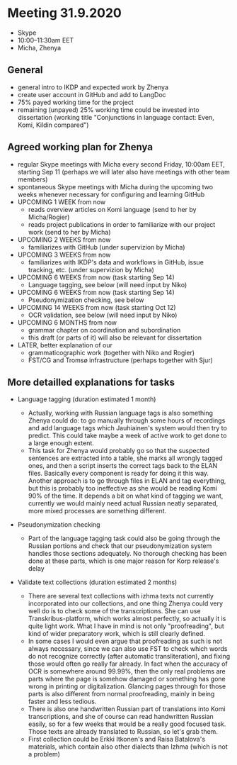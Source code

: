 # Meeting 31.9.2020
* Skype
* 10:00–11:30am EET
* Micha, Zhenya

## General
- general intro to IKDP and expected work by Zhenya
- create user account in GitHub and add to LangDoc
- 75% payed working time for the project
- remaining (unpayed) 25% working time could be invested into dissertation (working title "Conjunctions in language contact: Even, Komi, Kildin compared")

## Agreed working plan for Zhenya
- regular Skype meetings with Micha every second Friday, 10:00am EET, starting Sep 11 (perhaps we will later also have meetings with other team members)
- spontaneous Skype meetings with Micha during the upcoming two weeks whenever necessary for configuring and learning GitHub 
- UPCOMING 1 WEEK from now
  - reads overview articles on Komi language (send to her by Micha/Rogier)
  - reads project publications in order to familiarize with our project work (send to her by Micha)
- UPCOMING 2 WEEKS from now
  - familiarizes with GitHub (under supervizion by Micha)
- UPCOMING 3 WEEKS from now
  - familiarizes with IKDP's data and workflows in GitHub, issue tracking, etc. (under supervizion by Micha)
- UPCOMING 6 WEEKS from now (task starting Sep 14)
  - Language tagging, see below (will need input by Niko)
- UPCOMING 6 WEEKS from now (task starting Sep 14)
  - Pseudonymization checking, see below
- UPCOMING 14 WEEKS from now (task starting Oct 12)
  - OCR validation, see below (will need input by Niko)
- UPCOMING 6 MONTHS from now 
  - grammar chapter on coordination and subordination
  - this draft (or parts of it) will also be relevant for dissertation
- LATER, better explanation of our
  - grammaticographic work (together with Niko and Rogier)
  - FST/CG and Tromsø infrastructure (perhaps together with Sjur)
  
## More detailled explanations for tasks
- Language tagging (duration estimated 1 month)
  - Actually, working with Russian language tags is also something Zhenya could do: to go manually through some hours of recordings and add language tags which Jauhiainen's system would then try to predict. This could take maybe a week of active work to get done to a large enough extent. 
  - This task for Zhenya would probably go so that the suspected sentences are extracted into a table, she marks all wrongly tagged ones, and then a script inserts the correct tags back to the ELAN files. Basically every component is ready for doing it this way. Another approach is to go through files in ELAN and tag everything, but this is probably too ineffective as she would be reading Komi 90% of the time. It depends a bit on what kind of tagging we want, currently we would mainly need actual Russian neatly separated, more mixed processes are something different. 
- Pseudonymization checking
  - Part of the language tagging task could also be going through the Russian portions and check that our pseudonymization system handles those sections adequately. No thorough checking has been done at these parts, which is one major reason for Korp release's delay

- Validate text collections (duration estimated 2 months)
  - There are several text collections with izhma texts not currently incorporated into our collections, and one thing Zhenya could very well do is to check some of the transcriptions. She can use Transkribus-platform, which works almost perfectly, so actually it is quite light work. What I have in mind is not only "proofreading", but kind of wider preparatory work, which is still clearly defined.
  - In some cases I would even argue that proofreading as such is not always necessary, since we can also use FST to check which words do not recognize correctly (after automatic transliteration), and fixing those would often go really far already. In fact when the accuracy of OCR is somewhere around 99.99%, then the only real problems are parts where the page is somehow damaged or something has gone wrong in printing or digitalization. Glancing pages through for those parts is also different from normal proofreading, mainly in being faster and less tedious.
  - There is also one handwritten Russian part of translations into Komi transcriptions, and she of course can read handwritten Russian easily, so for a few weeks that would be a really good focused task. Those texts are already translated to Russian, so let's grab them.
  - First collection could be Erkki Itkonen's and Raisa Batalova's materials, which contain also other dialects than Izhma (which is not a problem)
  

